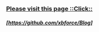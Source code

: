 ### [Please visit this page ::Click::](https://github.com/xbforce/Blog)

##### [https://github.com/xbforce/Blog]

